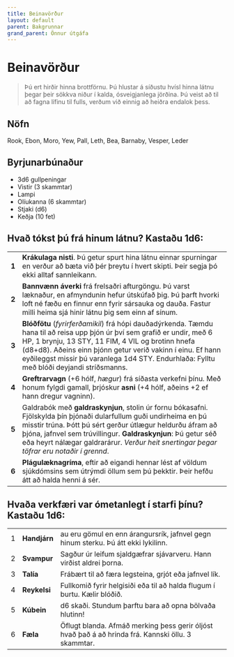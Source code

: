 ```yaml
---
title: Beinavörður
layout: default
parent: Bakgrunnar
grand_parent: Önnur útgáfa
---
```


# Beinavörður

> Þú ert hirðir hinna brottförnu. Þú hlustar á síðustu hvísl hinna látnu þegar þeir sökkva niður í kalda, ósveigjanlega jörðina. Þú veist að til að fagna lífinu til fulls, verðum við einnig að heiðra endalok þess. 

## Nöfn

Rook, Ebon, Moro, Yew, Pall, Leth, Bea, Barnaby, Vesper, Leder

## Byrjunarbúnaður

- 3d6 gullpeningar
- Vistir (3 skammtar)
- Lampi
- Olíukanna (6 skammtar)
- Stjaki (d6)
- Keðja (10 fet)

## Hvað tókst þú frá hinum látnu? Kastaðu 1d6:

|       |                                                                                                                                                                                                                                                                                                                                      |
| ----- | ------------------------------------------------------------------------------------------------------------------------------------------------------------------------------------------------------------------------------------------------------------------------------------------------------------------------------------ |
| **1** | **Krákulaga nisti**. Þú getur spurt hina látnu einnar spurningar en verður að bæta við þér þreytu í hvert skipti. Þeir segja þó ekki alltaf sannleikann.                                                                                                                                                                             |
| **2** | **Bannvænn áverki** frá frelsaðri afturgöngu. Þú varst læknaður, en afmyndunin hefur útskúfað þig. Þú þarft hvorki loft né fæðu en finnur enn fyrir sársauka og dauða. Fastur milli heima sjá hinir látnu þig sem einn af sínum.                                                                                                     |
| **3** | **Blóðfötu** (_fyrirferðamikil_) frá hópi dauðadýrkenda. Tæmdu hana til að reisa upp þjón úr því sem grafið er undir, með 6 HP, 1 brynju, 13 STY, 11 FIM, 4 VIL og brotinn hnefa (d8+d8). Aðeins einn þjónn getur verið vakinn í einu. Ef hann eyðileggst missir þú varanlega 1d4 STY. Endurhlaða: Fylltu með blóði deyjandi stríðsmanns.  |
| **4** | **Greftrarvagn** (+6 hólf, _hægur_) frá síðasta verkefni þínu. Með honum fylgdi gamall, þrjóskur **asni** (+4 hólf, aðeins +2 ef hann dregur vagninn).                                                                                                                       |
| **5** | Galdrabók með **galdraskynjun**, stolin úr fornu bókasafni. Fjölskylda þín þjónaði dularfullum guði undirheima en þú misstir trúna. Þótt þú sért gerður útlægur heldurðu áfram að þjóna, jafnvel sem trúvillingur. **Galdraskynjun**: Þú getur séð eða heyrt nálægar galdrarárur. _Verður heit snertingar þegar töfrar eru notaðir í grennd_.   |
| **6** | **Plágulæknagríma**, eftir að eigandi hennar lést af völdum sjúkdómsins sem útrýmdi öllum sem þú þekktir. Þeir hefðu átt að halda henni á sér.                                                                                                                                                                                       |

## Hvaða verkfæri var ómetanlegt í starfi þínu? Kastaðu 1d6:

|     |               |                                                                                                                            |
| --- | ------------- | -------------------------------------------------------------------------------------------------------------------------- |
| 1   | **Handjárn**  | au eru gömul en enn árangursrík, jafnvel gegn hinum sterku. Þú átt ekki lykilinn.                                          |
| 2   | **Svampur**   | Sagður úr leifum sjaldgæfrar sjávarveru. Hann virðist aldrei þorna.                                                        |
| 3   | **Talía**     | Frábært til að færa legsteina, grjót eða jafnvel lík.                                                                      |
| 4   | **Reykelsi**  | Fullkomið fyrir helgisiði eða til að halda flugum í burtu. Kælir blóðið.                                                   |
| 5   | **Kúbein**    | d6 skaði. Stundum þarftu bara að opna bölvaða hlutinn!                                                                     |
| 6   | **Fæla**      | Öflugt blanda. Afmáð merking þess gerir óljóst hvað það á að hrinda frá. Kannski öllu. 3 skammtar.                         |

